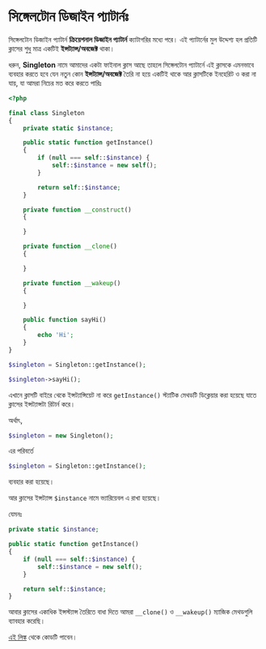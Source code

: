 # সিঙ্গেলটোন ডিজাইন প্যাটার্নঃ

সিঙ্গেলটোন ডিজাইন প্যাটার্ন **ক্রিয়েশনাল ডিজাইন প্যাটার্ন** ক্যাটাগরির মধ্যে পরে।
এই প্যাটার্নের মুল উদ্দেশ্য হল প্রতিটি ক্লাসের শুধু মাত্র একটিই **ইন্সট্যান্স/অবজেক্ট** থাকা।

ধরুন, <strong>Singleton</strong> নামে আমাদের একটা ফাইনাল ক্লাস আছে তাহলে সিঙ্গেলটোন প্যাটার্নে এই ক্লাসকে এমনভাবে ব্যবহার করতে হবে যেন নতুন কোন <strong>ইন্সট্যান্স/অবজেক্ট</strong> তৈরি না হয়ে একটিই থাকে আর ক্লাসটিকে ইনহেরিট ও করা না যায়, যা আমরা নিচের মত করে করতে পারিঃ

```php
<?php

final class Singleton
{
    private static $instance;

    public static function getInstance()
    {
        if (null === self::$instance) {
            self::$instance = new self();
        }

        return self::$instance;
    }

    private function __construct()
    {

    }

    private function __clone()
    {

    }

    private function __wakeup()
    {

    }

    public function sayHi()
    {
        echo 'Hi';
    }
}

$singleton = Singleton::getInstance();

$singleton->sayHi();

```

এখানে ক্লাসটি বাইরে থেকে ইন্সট্যান্সিয়েট না করে ```getInstance()``` স্ট্যাটিক মেথডটি ডিক্লেয়ার করা হয়েছে যাতে ক্লাসের ইন্সট্যান্সটা রিটার্ন করে।

অর্থাৎ,
```php
$singleton = new Singleton();
```
এর পরিবর্তে
```php
$singleton = Singleton::getInstance();
```
ব্যবহার করা হয়েছে।

আর ক্লাসের ইন্সট্যান্স ```$instance``` নামে ভ্যারিয়েবল এ রাখা হয়েছে।

যেমনঃ
```php
private static $instance;

public static function getInstance()
{
    if (null === self::$instance) {
        self::$instance = new self();
    }

    return self::$instance;
}
```

আবার ক্লাসের একাধিক ইন্সস্ট্যান্স তৈরিতে বাধা দিতে আমরা ```__clone()``` ও ```__wakeup()``` ম্যাজিক মেথডগুলি ব্যাবহার করেছি।

[এই লিঙ্ক](https://github.com/sohelamin/php-design-patterns) থেকে কোডটি পাবেন।